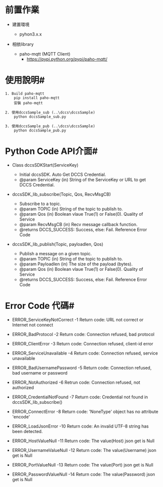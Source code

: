 # 前置作業 #

- 建置環境 
	- pyhon3.x.x
	   
- 相依library
	- paho-mqtt (MQTT Client)
		- https://pypi.python.org/pypi/paho-mqtt/

# 使用說明#

	1. Build paho-mqtt 
		pip install paho-mqtt
		安裝 paho-mqtt
	
	2. 使用dccsSample_sub (..\dccs\dccsSample)
		python dccsSample_sub.py
	
	3. 使用dccsSample_pub (..\dccs\dccsSample)
		python dccsSample_pub.py	

# Python Code API介面#

- Class dccsSDKStart(ServiceKey)
	- Initial dccsSDK. Auto Get DCCS Credential. 
	- @param ServiceKey (in) String of the ServiceKey or URL to get DCCS Credential.

- dccsSDK_lib_subscribe(Topic, Qos, RecvMsgCB)
	- Subscribe to a topic.
	- @param TOPIC (in) String of the topic to publish to.
	- @param Qos (in) Boolean vlaue True(1) or False(0). Quality of Service
	- @param RecvMsgCB (in) Recv message callback function.
	- @returns DCCS_SUCCESS: Success, else: Fail. Reference Error Code

- dccsSDK_lib_publish(Topic, payloadlen, Qos)
	- Publish a message on a given topic.
	- @param TOPIC (in) String of the topic to publish to.
	- @param Payloadlen (in) The size of the payload (bytes).
	- @param Qos (in) Boolean vlaue True(1) or False(0). Quality of Service
	- @returns DCCS_SUCCESS: Success, else: Fail. Reference Error Code

# Error Code 代碼#

- ERROR_ServiceKeyNotCorrect -1
Return code: URL not correct or Internet not connect

- ERROR_BadProtocol -2
Return code: Connection refused, bad protocol

- ERROR_ClientError -3
Return code: Connection refused, client-id error

- ERROR_ServiceUnavailable -4
Return code: Connection refused, service unavailable

- ERROR_BadUsernamePassword -5
Return code: Connection refused, bad username or password

- ERROR_NotAuthorized -6
Retrun code: Connection refused, not authorized

- ERROR_CredentialNotFound -7
Return code: Credential not found in dccsSDK_lib_subscribe()

- ERROR_ConnectError -8
Return code: 'NoneType' object has no attribute 'encode'

- ERROR_LoadJsonError -10
Return code: An invalid UTF-8 string has been detected.

- ERROR_HostValueNull -11
Return code: The value(Host) json get is Null

- ERROR_UsernameValueNull -12
Return code: The value(Username) json get is Null

- ERROR_PortValueNull -13
Return code: The value(Port) json get is Null

- ERROR_PasswordValueNull -14
Return code: The value(Password) json get is Null
